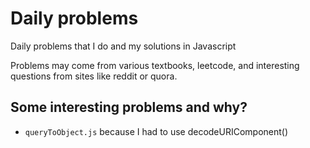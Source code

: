 # Daily problems

Daily problems that I do and my solutions in Javascript

Problems may come from various textbooks, leetcode, and interesting questions from sites like reddit or quora.

## Some interesting problems and why?

- `queryToObject.js` because I had to use decodeURIComponent() 